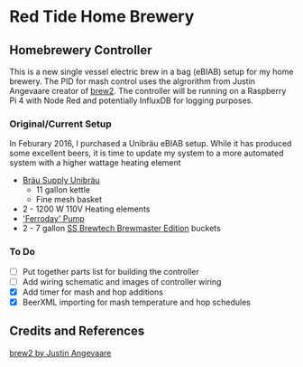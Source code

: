 # Red Tide Home Brewery

## Homebrewery Controller
This is a new single vessel electric brew in a bag (eBIAB) setup for my home brewery.  The PID for mash control uses the algrorithm from Justin Angevaare creator of [brew2](https://github.com/jangevaare/brew2).  The controller will be running on a Raspberry Pi 4 with Node Red and potentially InfluxDB for logging purposes.

### Original/Current Setup
In Feburary 2016, I purchased a Unibräu eBIAB setup.  While it has produced some excellent beers, it is time to update my system to a more automated system with a higher wattage heating element
- [Bräu Supply Unibräu](https://brausupply.com/)
  - 11 gallon kettle
  - Fine mesh basket
- 2 - 1200 W 110V Heating elements
- ['Ferroday' Pump](https://www.amazon.com/gp/product/B073P19L8P)
- 2 - 7 gallon [SS Brewtech Brewmaster Edition](https://www.ssbrewtech.com/collections/brew-buckets/products/the-brewmaster-bucket) buckets

### To Do
- [ ] Put together parts list for building the controller
- [ ] Add wiring schematic and images of controller wiring
- [x] Add timer for mash and hop additions
- [x] BeerXML importing for mash temperature and hop schedules

## Credits and References
[brew2 by Justin Angevaare](https://github.com/jangevaare/brew2)